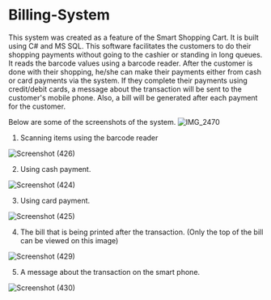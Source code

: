 # Billing-System
This system was created as a feature of the Smart Shopping Cart. It is built using C# and MS SQL. This software facilitates the customers to do their shopping payments without going to the cashier or standing in long queues. It reads the barcode values using a barcode reader. After the customer is done with their shopping, he/she can make their payments either from cash or card payments via the system. If they complete their payments using credit/debit cards, a message about the transaction will be sent to the customer's mobile phone. Also, a bill will be generated after each payment for the customer. 

Below are some of the screenshots of the system. 
![IMG_2470](https://user-images.githubusercontent.com/68071470/191109661-9303c068-33c1-4822-9b28-015a8d294f3f.JPG)



1) Scanning items using the barcode reader

![Screenshot (426)](https://user-images.githubusercontent.com/68071470/191108092-8e862134-d650-4671-9127-51a4cc218ed6.png)



2) Using cash payment.

![Screenshot (424)](https://user-images.githubusercontent.com/68071470/191108285-2da6ef1e-2a29-4523-a939-73d48bfef570.png)



3) Using card payment.

![Screenshot (425)](https://user-images.githubusercontent.com/68071470/191108335-14f57032-c0b9-4dfc-bd7c-ba8627433250.png)



4) The bill that is being printed after the transaction. (Only the top of the bill can be viewed on this image)

![Screenshot (429)](https://user-images.githubusercontent.com/68071470/191108498-e6dc4b04-cdad-4ada-abec-b85dc8eebb65.png)



5) A message about the transaction on the smart phone.

![Screenshot (430)](https://user-images.githubusercontent.com/68071470/191108604-23545402-fba6-4c80-aa61-6d8842404b46.png)
